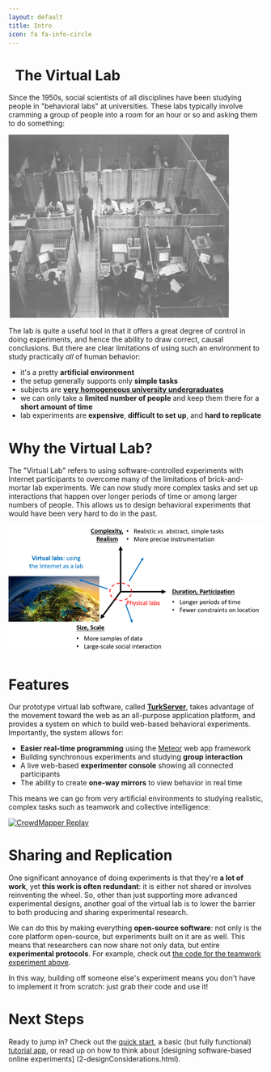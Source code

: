 ```yaml
---
layout: default
title: Intro
icon: fa fa-info-circle
---
```


# <i class="fa fa-info-circle" aria-hidden="true"></i>&nbsp; The Virtual Lab

Since the 1950s, social scientists of all disciplines have been studying 
people in "behavioral labs" at universities. These labs typically involve 
cramming a group of people into a room for an hour or so and asking them to 
do something:    
    
![old labs](img/intro/old-lab.png)

The lab is quite a useful tool in that it offers a great degree of control in
doing experiments, and hence the ability to draw correct, causal conclusions.
But there are clear limitations of using such an environment to study 
practically *all* of human behavior:  

- it's a pretty **artificial environment**
- the setup generally supports only **simple tasks**
- subjects are **[very homogeneous university undergraduates][1]**
- we can only take a **limited number of people** and keep them there for a 
**short amount of time**
- lab experiments are **expensive**, **difficult to set up**, and **hard to 
replicate**

[1]: http://www.ncbi.nlm.nih.gov/pubmed/20550733

# Why the Virtual Lab?

The "Virtual Lab" refers to using software-controlled experiments with 
Internet participants to overcome many of the limitations of brick-and-mortar
 lab experiments. We can now study more complex tasks and set up interactions 
 that happen over longer periods of time or among larger numbers of people. 
 This allows us to design behavioral experiments that would have been very 
 hard to do in the past. 

![virtual lab design space](img/intro/virtual-lab-design.png)    

# Features

Our prototype virtual lab software, called **[TurkServer][3]**, takes advantage
of the movement toward the web as an all-purpose application platform, and
provides a system on which to build web-based behavioral experiments.
Importantly, the system allows for:

- **Easier real-time programming** using the [Meteor][2] web app framework
- Building synchronous experiments and studying **group interaction**
- A live web-based **experimenter console** showing all connected participants
- The ability to create **one-way mirrors** to view behavior in real time     
                
[2]: https://www.meteor.com/           
[3]: https://github.com/VirtualLab/turkserver-meteor 

This means we can go from very artificial environments to studying realistic,
 complex tasks such as teamwork and collective intelligence: 
 
[![CrowdMapper Replay](http://share.gifyoutube.com/mLnMWR.gif)][4]

[4]: http://journals.plos.org/plosone/article?id=10.1371/journal.pone.0153048 

# Sharing and Replication

One significant annoyance of doing experiments is that they're **a lot of 
work**, yet **this work is often redundant**: it is either not shared or 
involves reinventing the wheel. So, other than just supporting more advanced 
experimental designs, another goal of the virtual lab is to lower the barrier
 to both producing and sharing experimental research.
 
We can do this by making everything **open-source software**: not only is the
 core platform open-source, but experiments built on it are as well. This 
 means that researchers can now share not only data, but entire 
 **experimental protocols**. For example, check out [the code for the teamwork
  experiment above][5].
     
[5]: https://github.com/VirtualLab/CrowdMapper      

In this way, building off someone else's experiment means you don't have to 
implement it from scratch: just grab their code and use it!

# Next Steps

Ready to jump in? Check out the [quick start](1-quickStart.html), a basic 
(but fully functional) [tutorial app](tutorial.html), or read up on how to 
think about [designing software-based online experiments]
(2-designConsiderations.html).
